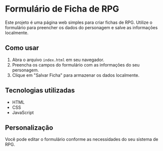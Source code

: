 # Formulário de Ficha de RPG

Este projeto é uma página web simples para criar fichas de RPG. Utilize o formulário para preencher os dados do personagem e salve as informações localmente.

## Como usar

1. Abra o arquivo `index.html` em seu navegador.
2. Preencha os campos do formulário com as informações do seu personagem.
3. Clique em "Salvar Ficha" para armazenar os dados localmente.

## Tecnologias utilizadas
- HTML
- CSS
- JavaScript

## Personalização
Você pode editar o formulário conforme as necessidades do seu sistema de RPG.
